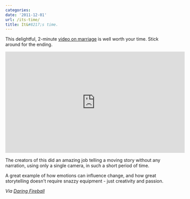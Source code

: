 ```yaml
---
categories:
date: '2011-12-01'
url: /its-time/
title: It&#8217;s time.
---
```


This delightful, 2-minute <a href="https://www.youtube.com/watch?v=_TBd-UCwVAY">video on marriage</a> is well worth your time. Stick around for the ending.

<iframe class="alignc" width="560" height="315" src="https://www.youtube.com/embed/_TBd-UCwVAY" frameborder="0" allowfullscreen></iframe>

The creators of this did an amazing job telling a moving story without any narration, using only a single camera, in such a short period of time.

A great example of how emotions can influence change, and how great storytelling doesn't require snazzy equipment - just creativity and passion.

<em>Via <a href="http://daringfireball.net/linked/2011/11/28/its-time">Daring Fireball</a></em>